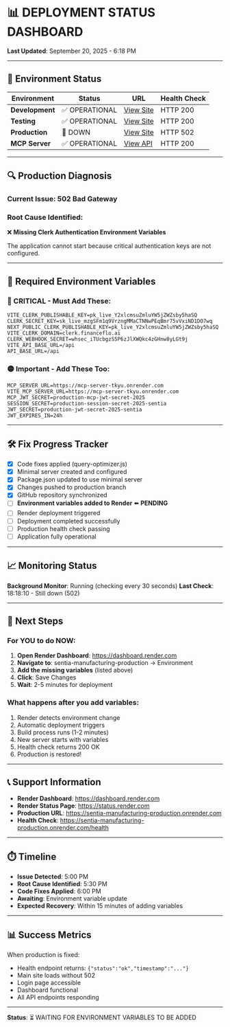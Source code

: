 # 📊 DEPLOYMENT STATUS DASHBOARD

**Last Updated**: September 20, 2025 - 6:18 PM

---

## 🚦 Environment Status

| Environment | Status | URL | Health Check |
|------------|--------|-----|--------------|
| **Development** | ✅ OPERATIONAL | [View Site](https://sentia-manufacturing-development.onrender.com) | HTTP 200 |
| **Testing** | ✅ OPERATIONAL | [View Site](https://sentia-manufacturing-testing.onrender.com) | HTTP 200 |
| **Production** | 🔴 DOWN | [View Site](https://sentia-manufacturing-production.onrender.com) | HTTP 502 |
| **MCP Server** | ✅ OPERATIONAL | [View API](https://mcp-server-tkyu.onrender.com) | HTTP 200 |

---

## 🔍 Production Diagnosis

### Current Issue: **502 Bad Gateway**

### Root Cause Identified:
❌ **Missing Clerk Authentication Environment Variables**

The application cannot start because critical authentication keys are not configured.

---

## 📝 Required Environment Variables

### 🔴 CRITICAL - Must Add These:

```env
VITE_CLERK_PUBLISHABLE_KEY=pk_live_Y2xlcmsuZmluYW5jZWZsby5haSQ
CLERK_SECRET_KEY=sk_live_mzgSFm1q9VrzngMMaCTNNwPEqBmr75vVxiND1DO7wq
NEXT_PUBLIC_CLERK_PUBLISHABLE_KEY=pk_live_Y2xlcmsuZmluYW5jZWZsby5haSQ
VITE_CLERK_DOMAIN=clerk.financeflo.ai
CLERK_WEBHOOK_SECRET=whsec_iTUcbgzS5P6zJlXWQkc4zGHnw8yLGt9j
VITE_API_BASE_URL=/api
API_BASE_URL=/api
```

### 🟡 Important - Add These Too:

```env
MCP_SERVER_URL=https://mcp-server-tkyu.onrender.com
VITE_MCP_SERVER_URL=https://mcp-server-tkyu.onrender.com
MCP_JWT_SECRET=production-mcp-jwt-secret-2025
SESSION_SECRET=production-session-secret-2025-sentia
JWT_SECRET=production-jwt-secret-2025-sentia
JWT_EXPIRES_IN=24h
```

---

## 🛠️ Fix Progress Tracker

- [x] Code fixes applied (query-optimizer.js)
- [x] Minimal server created and configured
- [x] Package.json updated to use minimal server
- [x] Changes pushed to production branch
- [x] GitHub repository synchronized
- [ ] **Environment variables added to Render** ⬅️ **PENDING**
- [ ] Render deployment triggered
- [ ] Deployment completed successfully
- [ ] Production health check passing
- [ ] Application fully operational

---

## 📈 Monitoring Status

**Background Monitor**: Running (checking every 30 seconds)
**Last Check**: 18:18:10 - Still down (502)

---

## 🚀 Next Steps

### For YOU to do NOW:

1. **Open Render Dashboard**: https://dashboard.render.com
2. **Navigate to**: sentia-manufacturing-production → Environment
3. **Add the missing variables** (listed above)
4. **Click**: Save Changes
5. **Wait**: 2-5 minutes for deployment

### What happens after you add variables:

1. Render detects environment change
2. Automatic deployment triggers
3. Build process runs (1-2 minutes)
4. New server starts with variables
5. Health check returns 200 OK
6. Production is restored!

---

## 📞 Support Information

- **Render Dashboard**: https://dashboard.render.com
- **Render Status Page**: https://status.render.com
- **Production URL**: https://sentia-manufacturing-production.onrender.com
- **Health Check**: https://sentia-manufacturing-production.onrender.com/health

---

## ⏱️ Timeline

- **Issue Detected**: 5:00 PM
- **Root Cause Identified**: 5:30 PM
- **Code Fixes Applied**: 6:00 PM
- **Awaiting**: Environment variable update
- **Expected Recovery**: Within 15 minutes of adding variables

---

## 📊 Success Metrics

When production is fixed:
- Health endpoint returns: `{"status":"ok","timestamp":"..."}`
- Main site loads without 502
- Login page accessible
- Dashboard functional
- All API endpoints responding

---

**Status**: ⏳ WAITING FOR ENVIRONMENT VARIABLES TO BE ADDED
